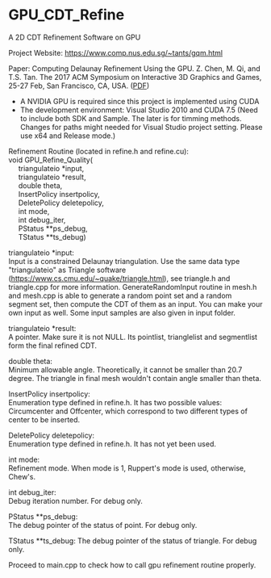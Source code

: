 # GPU_CDT_Refine
A 2D CDT Refinement Software on GPU

Project Website: https://www.comp.nus.edu.sg/~tants/gqm.html

Paper: Computing Delaunay Refinement Using the GPU. Z. Chen, M. Qi, and T.S. Tan. The 2017 ACM Symposium on Interactive 3D Graphics and Games, 25-27 Feb, San Francisco, CA, USA. (<a href="https://www.comp.nus.edu.sg/~tants/gqm_files/11-0018-chen.pdf">PDF</a>)

* A NVIDIA GPU is required since this project is implemented using CUDA
* The development environment: Visual Studio 2010 and CUDA 7.5 (Need to include both SDK and Sample. The later is for timming methods. Changes for paths might needed for Visual Studio project setting. Please use x64 and Release mode.)

Refinement Routine (located in refine.h and refine.cu):  
void GPU_Refine_Quality(  
&nbsp;&nbsp;&nbsp;&nbsp; triangulateio *input,  
&nbsp;&nbsp;&nbsp;&nbsp; triangulateio *result,  
&nbsp;&nbsp;&nbsp;&nbsp; double theta,  
&nbsp;&nbsp;&nbsp;&nbsp; InsertPolicy insertpolicy,  
&nbsp;&nbsp;&nbsp;&nbsp; DeletePolicy deletepolicy,  
&nbsp;&nbsp;&nbsp;&nbsp; int mode,  
&nbsp;&nbsp;&nbsp;&nbsp; int debug_iter,  
&nbsp;&nbsp;&nbsp;&nbsp; PStatus **ps_debug,  
&nbsp;&nbsp;&nbsp;&nbsp; TStatus **ts_debug)  
 
triangulateio *input:  
Input is a constrained Delaunay triangulation. Use the same data type "triangulateio" as Triangle software (https://www.cs.cmu.edu/~quake/triangle.html), see triangle.h and triangle.cpp for more information. GenerateRandomInput routine in mesh.h and mesh.cpp is able to generate a random point set and a random segment set, then compute the CDT of them as an input. You can make your own input as well. Some input samples are also given in input folder.

triangulateio *result:  
A pointer. Make sure it is not NULL. Its pointlist, trianglelist and segmentlist form the final refined CDT.

double theta:  
Minimum allowable angle. Theoretically, it cannot be smaller than 20.7 degree. The triangle in final mesh wouldn't contain angle smaller than theta.

InsertPolicy insertpolicy:  
Enumeration type defined in refine.h. It has two possible values: Circumcenter and Offcenter, which correspond to two different types of center to be inserted.

DeletePolicy deletepolicy:  
Enumeration type defined in refine.h. It has not yet been used.

int mode:  
Refinement mode. When mode is 1, Ruppert's mode is used, otherwise, Chew's.

int debug_iter:  
Debug iteration number. For debug only.

PStatus **ps_debug:  
The debug pointer of the status of point. For debug only.

TStatus **ts_debug:
The debug pointer of the status of triangle. For debug only.

Proceed to main.cpp to check how to call gpu refinement routine properly.

